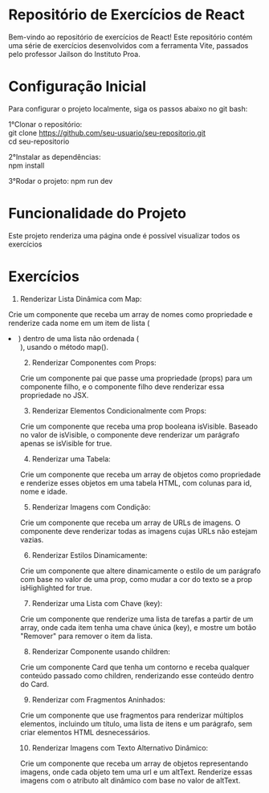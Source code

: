 # Repositório de Exercícios de React
Bem-vindo ao repositório de exercícios de React! Este repositório contém uma série de exercícios desenvolvidos com a ferramenta Vite, passados pelo professor Jailson do Instituto Proa.

# Configuração Inicial
Para configurar o projeto localmente, siga os passos abaixo no git bash:  

1°Clonar o repositório:  
git clone https://github.com/seu-usuario/seu-repositorio.git  
cd seu-repositorio  

2°Instalar as dependências:  
npm install  

3°Rodar o projeto:
npm run dev  

# Funcionalidade do Projeto
Este projeto renderiza uma página onde é possível visualizar todos os exercícios
 
# Exercícios
1. Renderizar Lista Dinâmica com Map: 

Crie um componente que receba um array de nomes como propriedade e renderize cada nome em um item de lista (<li>) dentro de uma lista não ordenada (<ul>), usando o método map(). 

  

2. Renderizar Componentes com Props: 

Crie um componente pai que passe uma propriedade (props) para um componente filho, e o componente filho deve renderizar essa propriedade no JSX. 

  

3. Renderizar Elementos Condicionalmente com Props: 

Crie um componente que receba uma prop booleana isVisible. Baseado no valor de isVisible, o componente deve renderizar um parágrafo apenas se isVisible for true. 

  

4. Renderizar uma Tabela: 

Crie um componente que receba um array de objetos como propriedade e renderize esses objetos em uma tabela HTML, com colunas para id, nome e idade. 

  

5. Renderizar Imagens com Condição: 

Crie um componente que receba um array de URLs de imagens. O componente deve renderizar todas as imagens cujas URLs não estejam vazias. 

  

6. Renderizar Estilos Dinamicamente: 

Crie um componente que altere dinamicamente o estilo de um parágrafo com base no valor de uma prop, como mudar a cor do texto se a prop isHighlighted for true. 

  

7. Renderizar uma Lista com Chave (key): 

Crie um componente que renderize uma lista de tarefas a partir de um array, onde cada item tenha uma chave única (key), e mostre um botão "Remover" para remover o item da lista. 

  

8. Renderizar Componente usando children: 

Crie um componente Card que tenha um contorno e receba qualquer conteúdo passado como children, renderizando esse conteúdo dentro do Card. 

  

9. Renderizar com Fragmentos Aninhados: 

Crie um componente que use fragmentos para renderizar múltiplos elementos, incluindo um título, uma lista de itens e um parágrafo, sem criar elementos HTML desnecessários. 

  

10. Renderizar Imagens com Texto Alternativo Dinâmico: 

Crie um componente que receba um array de objetos representando imagens, onde cada objeto tem uma url e um altText. Renderize essas imagens com o atributo alt dinâmico com base no valor de altText. 

  
